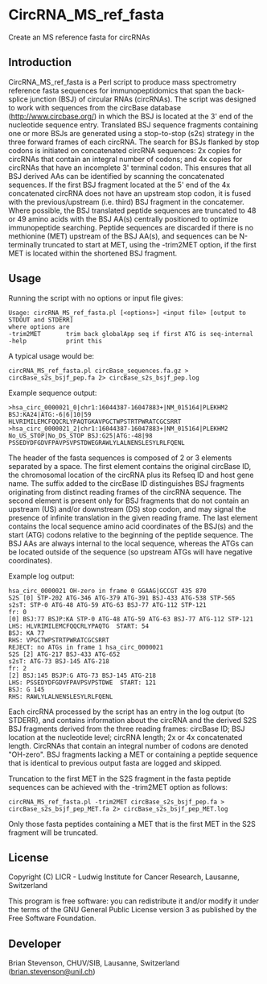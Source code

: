 # CircRNA_MS_ref_fasta
Create an MS reference fasta for circRNAs

## Introduction

CircRNA_MS_ref_fasta is a Perl script to produce mass spectrometry reference fasta sequences for immunopeptidomics that span the back-splice junction (BSJ) of circular RNAs (circRNAs). The script was designed to work with sequences from the circBase database (http://www.circbase.org/) in which the BSJ is located at the 3' end of the nucleotide sequence entry. Translated BSJ sequence fragments containing one or more BSJs are generated using a stop-to-stop (s2s) strategy in the three forward frames of each circRNA. The search for BSJs flanked by stop codons is initiated on concatenated circRNA sequences: 2x copies for circRNAs that contain an integral number of codons; and 4x copies for circRNAs that have an incomplete 3' terminal codon. This ensures that all BSJ derived AAs can be identified by scanning the concatenated sequences. If the first BSJ fragment located at the 5' end of the 4x concatenated circRNA does not have an upstream stop codon, it is fused with the previous/upstream (i.e. third) BSJ fragment in the concatemer. Where possible, the BSJ translated peptide sequences are truncated to 48 or 49 amino acids with the BSJ AA(s) centrally positioned to optimize immunopeptide searching. Peptide sequences are discarded if there is no methionine (MET) upstream of the BSJ AA(s), and sequences can be N-terminally truncated to start at MET, using the -trim2MET option, if the first MET is located within the shortened BSJ fragment.


## Usage

Running the script with no options or input file gives:

```
Usage: circRNA_MS_ref_fasta.pl [<options>] <input file> [output to STDOUT and STDERR]
where options are
-trim2MET       trim back globalApp seq if first ATG is seq-internal
-help           print this
```
A typical usage would be:

```
circRNA_MS_ref_fasta.pl circBase_sequences.fa.gz > circBase_s2s_bsjf_pep.fa 2> circBase_s2s_bsjf_pep.log
```

Example sequence output:
```
>hsa_circ_0000021_0|chr1:16044387-16047883+|NM_015164|PLEKHM2 BSJ:KA24|ATG:-6|6|10|59
HLVRIMILEMCFQQCRLYPAQTGKAVPGCTWPSTRTPWRATCGCSRRT
>hsa_circ_0000021_2|chr1:16044387-16047883+|NM_015164|PLEKHM2 No_US_STOP|No_DS_STOP BSJ:G25|ATG:-48|98
PSSEDYDFGDVFPAVPSVPSTDWEGRAWLYLALNENSLESYLRLFQENL
```
The header of the fasta sequences is composed of 2 or 3 elements separated by a space. The first element contains the original circBase ID, the chromosomal location of the circRNA plus its Refseq ID and host gene name. The suffix added to the circBase ID distinguishes BSJ fragments originating from distinct reading frames of the circRNA sequence. The second element is present only for BSJ fragments that do not contain an upstream (US) and/or downstream (DS) stop codon, and may signal the presence of infinite translation in the given reading frame. The last element contains the local sequence amino acid coordinates of the BSJ(s) and the start (ATG) codons relative to the beginning of the peptide sequence. The BSJ AAs are always internal to the local sequence, whereas the ATGs can be located outside of the sequence (so upstream ATGs will have negative coordinates).


Example log output:
```
hsa_circ_0000021 OH-zero in frame 0 GGAAG|GCCGT 435 870
S2S [0] STP-202 ATG-346 ATG-379 ATG-391 BSJ-433 ATG-538 STP-565
s2sT: STP-0 ATG-48 ATG-59 ATG-63 BSJ-77 ATG-112 STP-121
fr: 0
[0] BSJ:77 BSJP:KA STP-0 ATG-48 ATG-59 ATG-63 BSJ-77 ATG-112 STP-121
LHS: HLVRIMILEMCFQQCRLYPAQTG  START: 54
BSJ: KA 77
RHS: VPGCTWPSTRTPWRATCGCSRRT
REJECT: no ATGs in frame 1 hsa_circ_0000021
S2S [2] ATG-217 BSJ-433 ATG-652
s2sT: ATG-73 BSJ-145 ATG-218
fr: 2
[2] BSJ:145 BSJP:G ATG-73 BSJ-145 ATG-218
LHS: PSSEDYDFGDVFPAVPSVPSTDWE  START: 121
BSJ: G 145
RHS: RAWLYLALNENSLESYLRLFQENL
```
Each circRNA processed by the script has an entry in the log output (to STDERR), and contains information about the circRNA and the derived S2S BSJ fragments derived from the three reading frames: circBase ID; BSJ location at the nucleotide level; circRNA length; 2x or 4x concatenated length. CircRNAs that contain an integral number of codons are denoted "OH-zero". BSJ fragments lacking a MET or containing a peptide sequence that is identical to previous output fasta are logged and skipped.

Truncation to the first MET in the S2S fragment in the fasta peptide sequences can be achieved with the -trim2MET option as follows:
```
circRNA_MS_ref_fasta.pl -trim2MET circBase_s2s_bsjf_pep.fa > circBase_s2s_bsjf_pep_MET.fa 2> circBase_s2s_bsjf_pep_MET.log
```
Only those fasta peptides containing a MET that is the first MET in the S2S fragment will be truncated.


## License

Copyright (C) LICR - Ludwig Institute for Cancer Research, Lausanne, Switzerland

This program is free software: you can redistribute it and/or modify it under the terms of the GNU General Public License version 3 as published by the Free Software Foundation.


## Developer

Brian Stevenson, CHUV/SIB, Lausanne, Switzerland (brian.stevenson@unil.ch)

